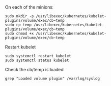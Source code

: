 On each of the minions:

```
sudo mkdir -p /usr/libexec/kubernetes/kubelet-plugins/volume/exec/cb~temp
sudo cp temp /usr/libexec/kubernetes/kubelet-plugins/volume/exec/cb~temp
sudo chmod +x /usr/libexec/kubernetes/kubelet-plugins/volume/exec/cb~temp
```

Restart kubelet

```
sudo systemctl restart kubelet
sudo systemctl status kubelet
```

Check the cb/temp is loaded

```
grep "Loaded volume plugin" /var/log/syslog
```
